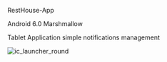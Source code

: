 RestHouse-App

Android 6.0 Marshmallow

Tablet Application 
simple notifications management

![ic_launcher_round](https://user-images.githubusercontent.com/35396238/58249181-daa6a000-7d66-11e9-97d4-2dfaba7f15a1.png)

